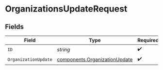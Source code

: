 # OrganizationsUpdateRequest


## Fields

| Field                                                                          | Type                                                                           | Required                                                                       | Description                                                                    |
| ------------------------------------------------------------------------------ | ------------------------------------------------------------------------------ | ------------------------------------------------------------------------------ | ------------------------------------------------------------------------------ |
| `ID`                                                                           | *string*                                                                       | :heavy_check_mark:                                                             | N/A                                                                            |
| `OrganizationUpdate`                                                           | [components.OrganizationUpdate](../../models/components/organizationupdate.md) | :heavy_check_mark:                                                             | N/A                                                                            |